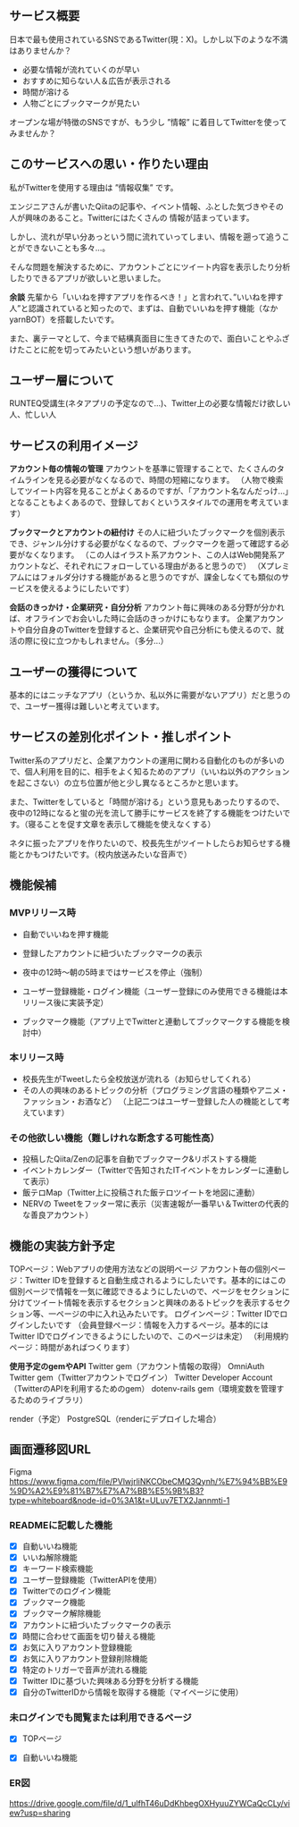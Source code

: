 ## サービス概要
日本で最も使用されているSNSであるTwitter(現：X)。しかし以下のような不満はありませんか？

- 必要な情報が流れていくのが早い
- おすすめに知らない人＆広告が表示される
- 時間が溶ける
- 人物ごとにブックマークが見たい

オープンな場が特徴のSNSですが、もう少し ”情報” に着目してTwitterを使ってみませんか？

## このサービスへの思い・作りたい理由
私がTwitterを使用する理由は ”情報収集” です。

エンジニアさんが書いたQiitaの記事や、イベント情報、ふとした気づきやその人が興味のあること。Twitterにはたくさんの
情報が詰まっています。

しかし、流れが早い分あっという間に流れていってしまい、情報を遡って追うことができないことも多々...。

そんな問題を解決するために、アカウントごとにツイート内容を表示したり分析したりできるアプリが欲しいと思いました。

**余談**
先輩から「いいねを押すアプリを作るべき！」と言われて、”いいねを押す人”と認識されていると知ったので、まずは、自動でいいねを押す機能（なかyarnBOT）を搭載したいです。

また、裏テーマとして、今まで結構真面目に生きてきたので、面白いことやふざけたことに舵を切ってみたいという想いがあります。

## ユーザー層について
RUNTEQ受講生(ネタアプリの予定なので...)、Twitter上の必要な情報だけ欲しい人、忙しい人

## サービスの利用イメージ
**アカウント毎の情報の管理**
アカウントを基準に管理することで、たくさんのタイムラインを見る必要がなくなるので、時間の短縮になります。
（人物で検索してツイート内容を見ることがよくあるのですが、「アカウント名なんだっけ...」となることもよくあるので、登録しておくというスタイルでの運用を考えています）

**ブックマークとアカウントの紐付け**
その人に紐づいたブックマークを個別表示でき、ジャンル分けする必要がなくなるので、ブックマークを遡って確認する必要がなくなります。
（この人はイラスト系アカウント、この人はWeb開発系アカウントなど、それぞれにフォローしている理由があると思うので）
（Xプレミアムにはフォルダ分けする機能があると思うのですが、課金しなくても類似のサービスを使えるようにしたいです）

**会話のきっかけ・企業研究・自分分析**
アカウント毎に興味のある分野が分かれば、オフラインでお会いした時に会話のきっかけにもなります。
企業アカウントや自分自身のTwitterを登録すると、企業研究や自己分析にも使えるので、就活の際に役に立つかもしれません。（多分...）

## ユーザーの獲得について
基本的にはニッチなアプリ（というか、私以外に需要がないアプリ）だと思うので、ユーザー獲得は難しいと考えています。

## サービスの差別化ポイント・推しポイント
Twitter系のアプリだと、企業アカウントの運用に関わる自動化のものが多いので、個人利用を目的に、相手をよく知るためのアプリ（いいね以外のアクションを起こさない）の立ち位置が他と少し異なるところかと思います。

また、Twitterをしていると「時間が溶ける」という意見もあったりするので、夜中の12時になると蛍の光を流して勝手にサービスを終了する機能をつけたいです。（寝ることを促す文章を表示して機能を使えなくする）

ネタに振ったアプリを作りたいので、校長先生がツイートしたらお知らせする機能とかもつけたいです。（校内放送みたいな音声で）

## 機能候補
### MVPリリース時
- 自動でいいねを押す機能
- 登録したアカウントに紐づいたブックマークの表示
- 夜中の12時〜朝の5時まではサービスを停止（強制）

- ユーザー登録機能・ログイン機能（ユーザー登録にのみ使用できる機能は本リリース後に実装予定）
- ブックマーク機能（アプリ上でTwitterと連動してブックマークする機能を検討中）

### 本リリース時
- 校長先生がTweetしたら全校放送が流れる（お知らせしてくれる）
- その人の興味のあるトピックの分析（プログラミング言語の種類やアニメ・ファッション・お酒など）
（上記二つはユーザー登録した人の機能として考えています）

### その他欲しい機能（難しけれな断念する可能性高）
- 投稿したQiita/Zenの記事を自動でブックマーク&リポストする機能
- イベントカレンダー（Twitterで告知されたITイベントをカレンダーに連動して表示）
- 飯テロMap（Twitter上に投稿された飯テロツイートを地図に連動）
- NERVの Tweetをフッター常に表示（災害速報が一番早い＆Twitterの代表的な善良アカウント）

## 機能の実装方針予定
TOPページ：Webアプリの使用方法などの説明ページ
アカウント毎の個別ページ：Twitter IDを登録すると自動生成されるようにしたいです。基本的にはこの個別ページで情報を一気に確認できるようにしたいので、ページをセクションに分けてツイート情報を表示するセクションと興味のあるトピックを表示するセクション等、一ページの中に入れ込みたいです。
ログインページ：Twitter IDでログインしたいです
（会員登録ページ：情報を入力するページ。基本的にはTwitter IDでログインできるようにしたいので、このページは未定）
（利用規約ページ：時間があればつくります）

**使用予定のgemやAPI**
Twitter gem（アカウント情報の取得）
OmniAuth Twitter gem（Twitterアカウントでログイン）
Twitter Developer Account（TwitterのAPIを利用するためのgem）
dotenv-rails gem（環境変数を管理するためのライブラリ）

render（予定）
PostgreSQL（renderにデプロイした場合）

## 画面遷移図URL
Figma
https://www.figma.com/file/PVlwjrliNKCObeCMQ3Qynh/%E7%94%BB%E9%9D%A2%E9%81%B7%E7%A7%BB%E5%9B%B3?type=whiteboard&node-id=0%3A1&t=ULuv7ETX2Jannmti-1


### READMEに記載した機能
- [x] 自動いいね機能
- [x] いいね解除機能
- [x] キーワード検索機能
- [x] ユーザー登録機能（TwitterAPIを使用）
- [x] Twitterでのログイン機能
- [x] ブックマーク機能
- [x] ブックマーク解除機能
- [x] アカウントに紐づいたブックマークの表示
- [x] 時間に合わせて画面を切り替える機能
- [x] お気に入りアカウント登録機能
- [x] お気に入りアカウント登録削除機能
- [x] 特定のトリガーで音声が流れる機能
- [x] Twitter IDに基づいた興味ある分野を分析する機能
- [x] 自分のTwitterIDから情報を取得する機能（マイページに使用）

### 未ログインでも閲覧または利用できるページ
- [x] TOPページ
- [x] 自動いいね機能


### ER図
https://drive.google.com/file/d/1_ulfhT46uDdKhbegOXHyuuZYWCaQcCLy/view?usp=sharing



